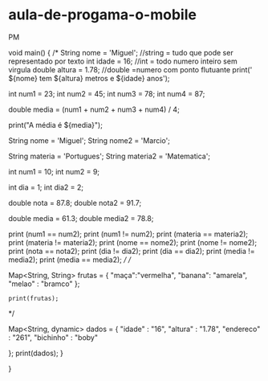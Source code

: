 # aula-de-progama-o-mobile
PM

void main() {
/*
  String nome = 'Miguel'; //string = tudo que pode ser representado por texto
int idade = 16; //int = todo numero inteiro sem virgula
double altura = 1.78; //double =numero com ponto flutuante
print(' ${nome} tem ${altura} metros e ${idade} anos');


 int num1 = 23;
 int num2 = 45;
 int num3 = 78;
 int num4 = 87;
   
   double media = (num1 + num2 + num3 + num4) / 4;

print("A média é ${media}");



String nome = 'Miguel';
String nome2 = 'Marcio';
  
String materia = 'Portugues';
String materia2 = 'Matematica';
 
int num1 = 10;
int num2 = 9;
  
int dia = 1;
int dia2 = 2;
  
double nota = 87.8;
double nota2 = 91.7;
 
double media = 61.3;
double media2 = 78.8;

print (num1 == num2);
print (num1 != num2);
print (materia == materia2);
print (materia != materia2);
print (nome == nome2);
print (nome != nome2);
print (nota == nota2);
print (dia != dia2);
print (dia == dia2);
print (media != media2);
print (media == media2);
  */
  /*
  
   Map<String, String> frutas = {
     "maça":"vermelha",
     "banana": "amarela",
     "melao" : "bramco"
   };
  
    print(frutas);
*/


Map<String, dynamic> dados = {
  "idade" : "16", 
  "altura" : "1.78", 
  "endereco" : "261",
  "bichinho" : "boby"
    
    
  
  
};
  print(dados);
}

  
  
  
  
  
  
  
  
  
  
  
  
  
}
